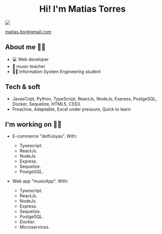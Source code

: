 <div align = "center">
<h1 align = "center">Hi!  I'm Matias Torres</h1>
</div>

<img src = "https://backiee.com/static/wallpapers/1000x563/324349.jpg">

matias.jtor@gmail.com

## About me 🙋‍♂️
- 💻 Web developer
- 🎵 music teacher
- 👨‍🎓 Information System Engineering student

## Tech & soft
- JavasCript, Python, TypeScript, ReactJs, NodeJs, Express, PostgeSQL, Docker, Sequelize, HTML5, CSS3.
- Proactive, Adaptable, Excel under pressure, Quick to learn

## I'm working on 👩‍💼

- E-commerce "delfiJoyas". 
    With:
  * Tyoescript.
  * ReactJs.
  * NodeJs.
  * Express.
  * Sequelize.
  * PostgeSQL.
  
- Web app "musicApp".
    With:
  * Tyoescript.
  * ReactJs.
  * NodeJs.
  * Express.
  * Sequelize.
  * PostgeSQL.
  * Docker.
  * Microservices.
